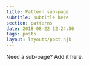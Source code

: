 ```yaml
---
title: Pattern sub-page
subtitle: subtitle here
section: patterns
date: 2018-08-22 12:24:50
tags: posts
layout: layouts/post.njk
---
```


Need a sub-page? Add it here.
